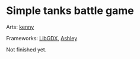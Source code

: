 # Simple tanks battle game

Arts: [kenny](https://www.kenney.nl)

Frameworks: [LibGDX](https://github.com/libgdx/libgdx), [Ashley](https://github.com/libgdx/ashley)

Not finished yet.